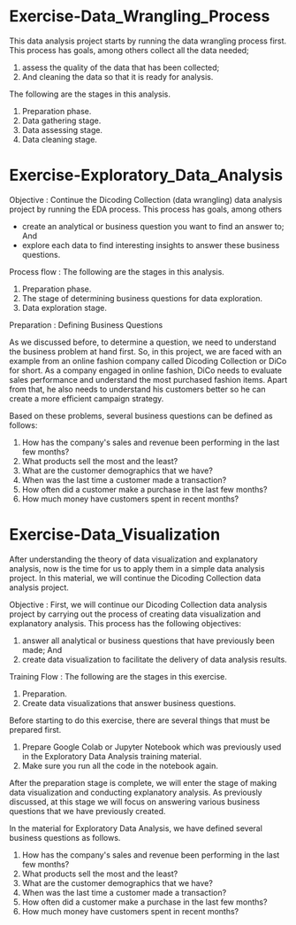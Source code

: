 # Exercise-Data_Wrangling_Process
This data analysis project starts by running the data wrangling process first. This process has goals, among others  collect all the data needed; 
1. assess the quality of the data that has been collected; 
2. And cleaning the data so that it is ready for analysis.

The following are the stages in this analysis.
1. Preparation phase. 
2. Data gathering stage.
3. Data assessing stage.
4. Data cleaning stage.

# Exercise-Exploratory_Data_Analysis
Objective : Continue the Dicoding Collection (data wrangling) data analysis project by running the EDA process. This process has goals, among others
- create an analytical or business question you want to find an answer to; And
- explore each data to find interesting insights to answer these business questions.

Process flow : The following are the stages in this analysis.
1. Preparation phase.
2. The stage of determining business questions for data exploration.
3. Data exploration stage.

Preparation :
Defining Business Questions
    
As we discussed before, to determine a question, we need to understand the business problem at hand first. So, in this project, we are faced with an example from an online fashion company called Dicoding Collection or DiCo for short.
As a company engaged in online fashion, DiCo needs to evaluate sales performance and understand the most purchased fashion items. Apart from that, he also needs to understand his customers better so he can create a more efficient campaign strategy.

Based on these problems, several business questions can be defined as follows:
1. How has the company's sales and revenue been performing in the last few months?
2. What products sell the most and the least?
3. What are the customer demographics that we have?
4. When was the last time a customer made a transaction?
5. How often did a customer make a purchase in the last few months?
6. How much money have customers spent in recent months?

# Exercise-Data_Visualization
After understanding the theory of data visualization and explanatory analysis, now is the time for us to apply them in a simple data analysis project. In this material, we will continue the Dicoding Collection data analysis project.

Objective : First, we will continue our Dicoding Collection data analysis project by carrying out the process of creating data visualization and explanatory analysis. This process has the following objectives:
1. answer all analytical or business questions that have previously been made; And
2. create data visualization to facilitate the delivery of data analysis results.

Training Flow : The following are the stages in this exercise.
1. Preparation.
2. Create data visualizations that answer business questions.

Before starting to do this exercise, there are several things that must be prepared first. 
1. Prepare Google Colab or Jupyter Notebook which was previously used in the Exploratory Data Analysis training material.
2. Make sure you run all the code in the notebook again.

After the preparation stage is complete, we will enter the stage of making data visualization and conducting explanatory analysis. As previously discussed, at this stage we will focus on answering various business questions that we have previously created.

In the material for Exploratory Data Analysis, we have defined several business questions as follows.
1. How has the company's sales and revenue been performing in the last few months?
2. What products sell the most and the least?
3. What are the customer demographics that we have?
4. When was the last time a customer made a transaction?
5. How often did a customer make a purchase in the last few months?
6. How much money have customers spent in recent months?

